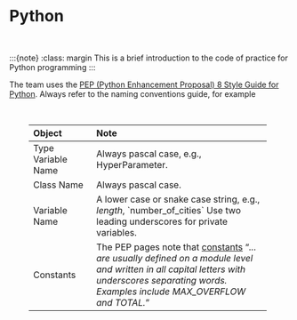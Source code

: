 <br>

Python
======

<br>

:::{note}
:class: margin
This is a brief introduction to the code of practice for Python programming
:::

The team uses the <a href="https://peps.python.org/pep-0008/">PEP (Python Enhancement Proposal) 8 Style Guide for 
Python</a>.  Always refer to the naming conventions guide, for example

<br>

<table style="width: 85%; border: 0; border-spacing: 5px; margin-left: 35px">
    <colgroup>
        <col span="1" style="width: 26.5%;">
        <col span="1" style="width: 73.5%;">
    </colgroup>
    <thead><tr style="text-align: left"><th>Object</th><th>Note</th></tr></thead>
        <tr><td>Type Variable Name</td><td>Always pascal case, e.g., HyperParameter.</td></tr>
        <tr><td>Class Name</td><td>Always pascal case.</td></tr>
        <tr><td>Variable Name</td><td>A lower case or snake case string, e.g., <i>length</i>, `number_of_cities` Use two leading underscores for private variables.</td></tr>
        <tr><td>Constants</td><td>The PEP pages note that <a href="https://peps.python.org/pep-0008/#constants" target="_blank">constants</a> <q><i>... are usually defined on a 
module level and written in all capital letters with underscores separating words. Examples include MAX_OVERFLOW and TOTAL.</i></q></td></tr>
</table>

<br>
<br>
<br>
<br>

<br>
<br>
<br>
<br>
